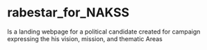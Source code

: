 # rabestar_for_NAKSS
Is a landing webpage for a political candidate created for campaign expressing the his vision, mission, and thematic Areas
